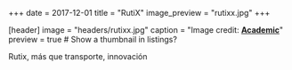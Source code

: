 +++
date = 2017-12-01
title = "RutiX"
image_preview = "rutixx.jpg"
+++

[header]
image = "headers/rutixx.jpg"
caption = "Image credit: [**Academic**](https://github.com/gcushen/hugo-academic/)"
preview = true  # Show a thumbnail in listings?

Rutix, más que transporte, innovación
